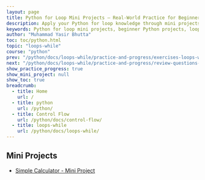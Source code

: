```yaml
---
layout: page
title: Python for Loop Mini Projects – Real-World Practice for Beginners
description: Apply your Python for loop knowledge through mini projects designed for beginners. Build practical coding skills with fun and educational loop-based project ideas.
keywords: Python for loop mini projects, beginner Python projects, loop-based coding tasks, Python for loop practice, real-world Python exercises, Python programming projects, for loop applications, Python logic building
author: "Muhammad Yasir Bhutta"
toc: toc/python.html
topic: "loops-while"
course: "python"
prev: "/python/docs/loops-while/practice-and-progress/exercises-loops-while.html"
next: "/python/docs/loops-while/practice-and-progress/review-questions-loops-while.html"
show_practice_progress: true
show_mini_project: null
show_toc: true
breadcrumb:
  - title: Home
    url: /
  - title: python
    url: /python/
  - title: Control Flow
    url: /python/docs/control-flow/
  - title: loops-while
    url: /python/docs/loops-while/
---
```


## Mini Projects

- [Simple Calculator - Mini Project](../../../mini-projects/simple-calculator-python-mini-project.md)